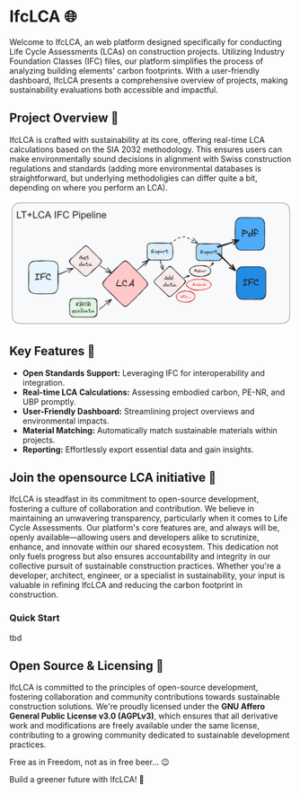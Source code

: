 # IfcLCA 🌐

Welcome to IfcLCA, an web platform designed specifically for conducting Life Cycle Assessments (LCAs) on construction projects. Utilizing Industry Foundation Classes (IFC) files, our platform simplifies the process of analyzing building elements' carbon footprints. With a user-friendly dashboard, IfcLCA presents a comprehensive overview of projects, making sustainability evaluations both accessible and impactful.

## Project Overview 🏢

IfcLCA is crafted with sustainability at its core, offering real-time LCA calculations based on the SIA 2032 methodology. This ensures users can make environmentally sound decisions in alignment with Swiss construction regulations and standards (adding more environmental databases is straightforward, but underlying methodoligies can differ quite a bit, depending on where you perform an LCA).

![Process Diagram](/public/process.png)

## Key Features 🔑

- **Open Standards Support:** Leveraging IFC for interoperability and integration.
- **Real-time LCA Calculations:** Assessing embodied carbon, PE-NR, and UBP promptly.
- **User-Friendly Dashboard:** Streamlining project overviews and environmental impacts.
- **Material Matching:** Automatically match sustainable materials within projects.
- **Reporting:** Effortlessly export essential data and gain insights.

## Join the opensource LCA initiative 🚀
IfcLCA is steadfast in its commitment to open-source development, fostering a culture of collaboration and contribution. We believe in maintaining an unwavering transparency, particularly when it comes to Life Cycle Assessments. 
Our platform's core features are, and always will be, openly available—allowing users and developers alike to scrutinize, enhance, and innovate within our shared ecosystem. This dedication not only fuels progress but also ensures accountability and integrity in our collective pursuit of sustainable construction practices.
Whether you're a developer, architect, engineer, or a specialist in sustainability, your input is valuable in refining IfcLCA and reducing the carbon footprint in construction.

### Quick Start

tbd

## Open Source & Licensing 📄

IfcLCA is committed to the principles of open-source development, fostering collaboration and community contributions towards sustainable construction solutions. We're proudly licensed under the **GNU Affero General Public License v3.0 (AGPLv3)**, which ensures that all derivative work and modifications are freely available under the same license, contributing to a growing community dedicated to sustainable development practices. 

Free as in Freedom, not as in free beer... 😉

Build a greener future with IfcLCA! 🌿
